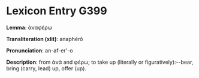 # Lexicon Entry G399

**Lemma**: ἀναφέρω

**Transliteration (xlit)**: anaphérō

**Pronunciation**: an-af-er'-o

**Description**:
from ἀνά and φέρω; to take up (literally or figuratively):--bear, bring (carry, lead) up, offer (up).
